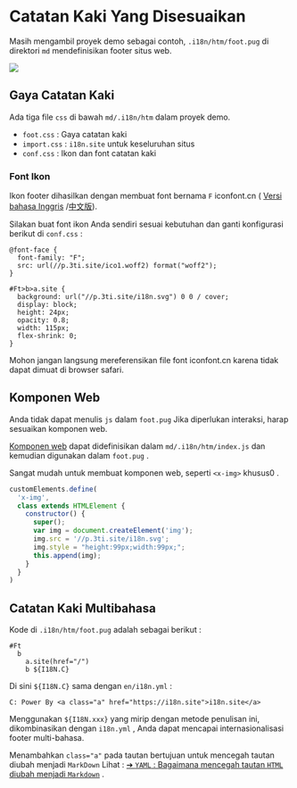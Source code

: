 # Catatan Kaki Yang Disesuaikan

Masih mengambil proyek demo sebagai contoh, `.i18n/htm/foot.pug` di direktori `md` mendefinisikan footer situs web.

![](https://p.3ti.site/1721286077.avif)

## Gaya Catatan Kaki

Ada tiga file `css` di bawah `md/.i18n/htm` dalam proyek demo.

* `foot.css` : Gaya catatan kaki
* `import.css` : `i18n.site` untuk keseluruhan situs
* `conf.css` : Ikon dan font catatan kaki

### Font Ikon

Ikon footer dihasilkan dengan membuat font bernama `F` iconfont.cn ( [Versi bahasa Inggris](https://www.iconfont.cn/?lang=en-us) /[中文版](https://www.iconfont.cn/?lang=zh)).

Silakan buat font ikon Anda sendiri sesuai kebutuhan dan ganti konfigurasi berikut di `conf.css` :

```
@font-face {
  font-family: "F";
  src: url(//p.3ti.site/ico1.woff2) format("woff2");
}

#Ft>b>a.site {
  background: url("//p.3ti.site/i18n.svg") 0 0 / cover;
  display: block;
  height: 24px;
  opacity: 0.8;
  width: 115px;
  flex-shrink: 0;
}
```

Mohon jangan langsung mereferensikan file font iconfont.cn karena tidak dapat dimuat di browser safari.

## Komponen Web

Anda tidak dapat menulis `js` dalam `foot.pug` Jika diperlukan interaksi, harap sesuaikan komponen web.

[Komponen web](https://www.freecodecamp.org/news/build-your-first-web-component/) dapat didefinisikan dalam `md/.i18n/htm/index.js` dan kemudian digunakan dalam `foot.pug` .

Sangat mudah untuk membuat komponen web, seperti `<x-img>` khusus0 .

```js
customElements.define(
  'x-img',
  class extends HTMLElement {
    constructor() {
      super();
      var img = document.createElement('img');
      img.src = '//p.3ti.site/i18n.svg';
      img.style = "height:99px;width:99px;";
      this.append(img);
    }
  }
)
```

## Catatan Kaki Multibahasa

Kode di `.i18n/htm/foot.pug` adalah sebagai berikut :

```
#Ft
  b
    a.site(href="/")
    b ${I18N.C}
```

Di sini `${I18N.C}` sama dengan `en/i18n.yml` :

```
C: Power By <a class="a" href="https://i18n.site">i18n.site</a>
```

Menggunakan `${I18N.xxx}` yang mirip dengan metode penulisan ini, dikombinasikan dengan `i18n.yml` , Anda dapat mencapai internasionalisasi footer multi-bahasa.

Menambahkan `class="a"` pada tautan bertujuan untuk mencegah tautan diubah menjadi `MarkDown` Lihat :
 [➔ `YAML` : Bagaimana mencegah tautan `HTML` diubah menjadi `Markdown`](/i18/qa#H2) .
